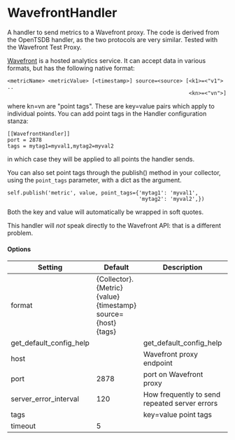 <!--This file was generated from the python source
Please edit the source to make changes
-->
WavefrontHandler
====

A handler to send metrics to a Wavefront proxy.  The code is derived
from the OpenTSDB handler, as the two protocols are very similar. Tested
with the Wavefront Test Proxy.

[Wavefront](https://www.wavefront.com/) is a hosted analytics service. It
can accept data in various formats, but has the following native format:

```
<metricName> <metricValue> [<timestamp>] source=<source> [<k1>=<"v1"> ..
                                                          <kn>=<"vn">]
```

where kn=vn are "point tags".  These are key=value pairs which apply to
individual points. You can add point tags in the Handler configuration
stanza:

```
[[WavefrontHandler]]
port = 2878
tags = mytag1=myval1,mytag2=myval2
```

in which case they will be applied to all points the handler sends.

You can also set point tags through the publish() method in your
collector, using the `point_tags` parameter, with a dict as the
argument.

```
self.publish('metric', value, point_tags={'mytag1': 'myval1',
                                          'mytag2': 'myval2',})
```

Both the key and value will automatically be wrapped in soft quotes.

This handler will *not* speak directly to the Wavefront API: that is a
different problem.

#### Options

Setting | Default | Description | Type
--------|---------|-------------|-----
format | {Collector}.{Metric} {value} {timestamp} source={host} {tags} |  | str
get_default_config_help |  | get_default_config_help | 
host |  | Wavefront proxy endpoint | str
port | 2878 | port on Wavefront proxy | int
server_error_interval | 120 | How frequently to send repeated server errors | int
tags |  | key=value point tags | str
timeout | 5 |  | int
